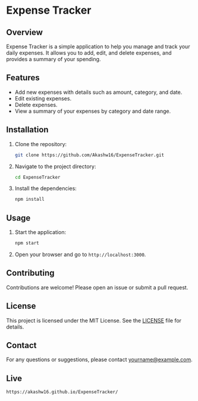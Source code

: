 # Expense Tracker

## Overview

Expense Tracker is a simple application to help you manage and track your daily expenses. It allows you to add, edit, and delete expenses, and provides a summary of your spending.

## Features

- Add new expenses with details such as amount, category, and date.
- Edit existing expenses.
- Delete expenses.
- View a summary of your expenses by category and date range.

## Installation

1. Clone the repository:
   ```sh
   git clone https://github.com/Akashw16/ExpenseTracker.git
   ```
2. Navigate to the project directory:
   ```sh
   cd ExpenseTracker
   ```
3. Install the dependencies:
   ```sh
   npm install
   ```

## Usage

1. Start the application:
   ```sh
   npm start
   ```
2. Open your browser and go to `http://localhost:3000`.

## Contributing

Contributions are welcome! Please open an issue or submit a pull request.

## License

This project is licensed under the MIT License. See the [LICENSE](LICENSE) file for details.

## Contact

For any questions or suggestions, please contact [yourname@example.com](mailto:Akashwani.sit.comp@gmail.com).

## Live

```sh
https://akashw16.github.io/ExpenseTracker/
```
